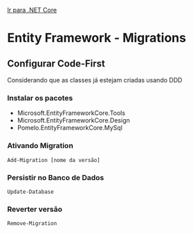 [Ir para .NET Core](../dotnet.md)

# Entity Framework - Migrations

## Configurar Code-First

Considerando que as classes já estejam criadas usando DDD

### Instalar os pacotes

- Microsoft.EntityFrameworkCore.Tools
- Microsoft.EntityFrameworkCore.Design
- Pomelo.EntityFrameworkCore.MySql

### Ativando Migration

`Add-Migration [nome da versão]`

### Persistir no Banco de Dados

`Update-Database`

### Reverter versão

`Remove-Migration`

